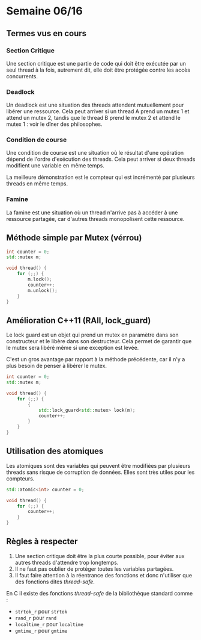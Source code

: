 # Semaine 06/16

## Termes vus en cours

### Section Critique 

Une section critique est une partie de code qui doit être exécutée par un seul thread à la fois, autrement dit, elle doit être protégée contre les accès concurrents.

### Deadlock 

Un deadlock est une situation des threads attendent mutuellement pour libérer une ressource. Cela peut arriver si un thread A prend un mutex 1 et attend un mutex 2, tandis que le thread B prend le mutex 2 et attend le mutex 1 : voir le dîner des philosophes.

### Condition de course

Une condition de course est une situation où le résultat d'une opération dépend de l'ordre d'exécution des threads. Cela peut arriver si deux threads modifient une variable en même temps.

La meilleure démonstration est le compteur qui est incrémenté par plusieurs threads en même temps.

### Famine

La famine est une situation où un thread n'arrive pas à accéder à une ressource partagée, car d'autres threads monopolisent cette ressource.

## Méthode simple par Mutex (vérrou)

```cpp
int counter = 0;
std::mutex m;

void thread() {
    for (;;) {
        m.lock(); 
        counter++;
        m.unlock();
    }
}
```

## Amélioration C++11 (RAII, lock_guard)

Le lock guard est un objet qui prend un mutex en paramètre dans son constructeur et le libère dans son destructeur. Cela permet de garantir que le mutex sera libéré même si une exception est levée.

C'est un gros avantage par rapport à la méthode précédente, car il n'y a plus besoin de penser à libérer le mutex.

```cpp
int counter = 0;
std::mutex m;

void thread() {
    for (;;) {
        {
            std::lock_guard<std::mutex> lock(m);
            counter++;
        }
    }
}
```

## Utilisation des atomiques

Les atomiques sont des variables qui peuvent être modifiées par plusieurs threads sans risque de corruption de données. Elles sont très utiles pour les compteurs.

```cpp
std::atomic<int> counter = 0;

void thread() {
    for (;;) {
        counter++;
    }
}
```

## Règles à respecter

1. Une section critique doit être la plus courte possible, pour éviter aux autres threads d'attendre trop longtemps.
2. Il ne faut pas oublier de protéger toutes les variables partagées.
3. Il faut faire attention à la réentrance des fonctions et donc n'utiliser que des fonctions dites *thread-safe*.

En C il existe des fonctions *thread-safe* de la bibliothèque standard comme : 

- `strtok_r` pour `strtok`
- `rand_r` pour `rand`
- `localtime_r` pour `localtime`
- `gmtime_r` pour `gmtime`
